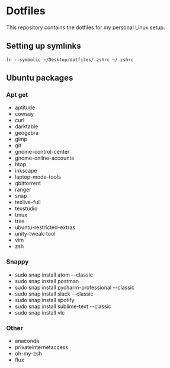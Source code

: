 # Dotfiles

This repository contains the dotfiles for my personal Linux setup.


## Setting up symlinks

```
ln --symbolic ~/Desktop/dotfiles/.zshrc ~/.zshrc
```

## Ubuntu packages

### Apt get

- aptitude
- cowsay
- curl
- darktable
- geogebra
- gimp
- git
- gnome-control-center
- gnome-online-accounts
- htop
- inkscape
- laptop-mode-tools
- qbittorrent
- ranger
- snap
- texlive-full
- texstudio
- tmux
- tree
- ubuntu-restricted-extras
- unity-tweak-tool
- vim
- zsh

### Snappy

- sudo snap install atom --classic
- sudo snap install postman
- sudo snap install pycharm-professional --classic
- sudo snap install slack --classic
- sudo snap install spotify
- sudo snap install sublime-text --classic
- sudo snap install vlc

### Other

- anaconda
- privateinternetaccess
- oh-my-zsh
- flux
